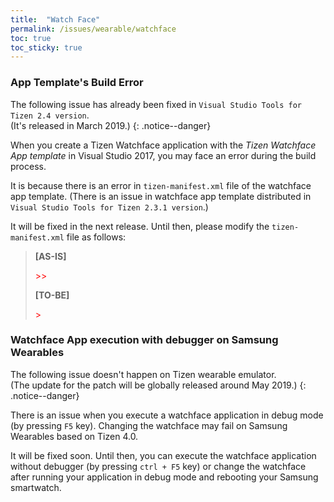 ```yaml
---
title:  "Watch Face"
permalink: /issues/wearable/watchface
toc: true
toc_sticky: true
---
```



### App Template's Build Error

The following issue has already been fixed in `Visual Studio Tools for Tizen 2.4 version`.<br/> (It's released in March 2019.)
{: .notice--danger}

When you create a Tizen Watchface application with the *Tizen Watchface App template* in Visual Studio 2017, you may face an error during the build process.

It is because there is an error in `tizen-manifest.xml` file of the watchface app template.
(There is an issue in watchface app template distributed in `Visual Studio Tools for Tizen 2.3.1 version`.)

It will be fixed in the next release. Until then, please modify the `tizen-manifest.xml` file as follows:

<blockquote>
<b>[AS-IS]</b>

<p><watch-application appid="org.tizen.example.TizenWatchfaceApp1" exec="TizenWatchfaceApp1.dll" type="dotnet" ambient-support="false" <span style="color:red">>></span></p>

<b>[TO-BE]</b>

<p><watch-application appid="org.tizen.example.TizenWatchfaceApp1" exec="TizenWatchfaceApp1.dll" type="dotnet" ambient-support="false" <span style="color:red">></span></p>

</blockquote>

### Watchface App execution with debugger on Samsung Wearables

The following issue doesn't happen on Tizen wearable emulator.<br/> (The update for the patch will be globally released around May 2019.)
{: .notice--danger}

There is an issue when you execute a watchface application in debug mode (by pressing `F5` key). Changing the watchface may fail on Samsung Wearables based on Tizen 4.0.

It will be fixed soon. Until then, you can execute the watchface application without debugger (by pressing `ctrl + F5` key) or change the watchface after running your application in debug mode and rebooting your Samsung smartwatch.
